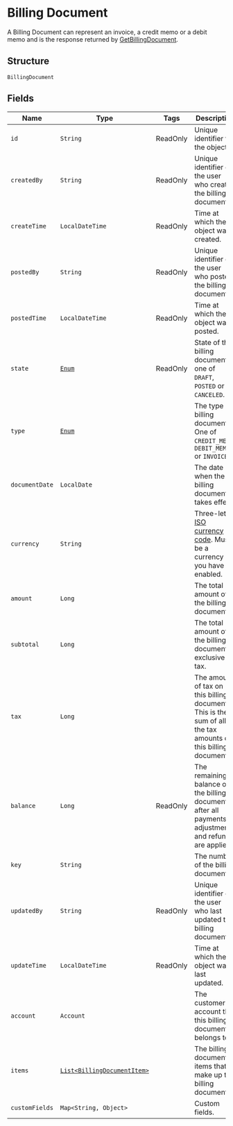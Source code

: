 
# Billing Document

A Billing Document can represent an invoice, a credit memo or a debit memo and is the response returned by [GetBillingDocument](/doc/billing-document-api.md#get-billing-document).

## Structure

`BillingDocument`

## Fields

| Name | Type | Tags | Description | Getter |
|  --- | --- | --- | --- | --- |
| `id` | `String` | ReadOnly | Unique identifier for the object. | `String getId()` |
| `createdBy` | `String` | ReadOnly | Unique identifier of the user who created the billing document. | `String getCreatedBy()` |
| `createTime` | `LocalDateTime` | ReadOnly | Time at which the object was created. | `LocalDateTime getCreateTime()` |
| `postedBy` | `String` | ReadOnly | Unique identifier of the user who posted the billing document. | `String getPostedBy()` |
| `postedTime` | `LocalDateTime` | ReadOnly | Time at which the object was posted. | `LocalDateTime getPostedTime()` |
| `state` | [`Enum`](/doc/models/billing-document-state.md) | ReadOnly | State of this billing document, one of `DRAFT`, `POSTED` or `CANCELED`. | `String getState()` |
| `type` | [`Enum`](/doc/models/billing-document-type.md) |  | The type of billing document. One of `CREDIT_MEMO`, `DEBIT_MEMO` or `INVOICE`.  | `String getType()` |
| `documentDate` | `LocalDate` |  | The date when the  billing document takes effect. | `LocalDate getDocumentDate()` |
| `currency` | `String` |  | Three-letter [ISO currency code](https://www.iso.org/iso-4217-currency-codes.html). Must be a currency you have enabled. | `String getCurrency()`|
| `amount` | `Long` |  | The total amount of the billing document. | `Long getAmount()` |
| `subtotal` | `Long` |  | The total amount of the billing document exclusive of tax. | `Long getSubtotal()` |
| `tax` | `Long` |  | The amount of tax on this billing document. This is the sum of all the tax amounts on this billing document. | `Long getTax()` |
| `balance` | `Long` | ReadOnly | The remaining balance of the billing document after all payments, adjustments, and refunds are applied. | `Long getBalance()` |
| `key` | `String` |  | The number of the billing document. | `String getKey()` |
| `updatedBy` | `String` | ReadOnly | Unique identifier of the user who last updated the billing document. | `String getUpdatedBy()` |
| `updateTime` | `LocalDateTime` | ReadOnly | Time at which the object was last updated. | `LocalDateTime getUpdateTime()` |
| `account` | `Account` |  | The customer account that this billing document belongs to. | `String getAccount()` |
| `items` | [`List<BillingDocumentItem>`](/doc/models/billing-document-item.md) |  | The billing document items that make up the billing document. | `List<BillingDocumentItem> getItems()` |
| `customFields` | `Map<String, Object>` |  | Custom fields. | `Map<String, Object> getCustomFields()`|
